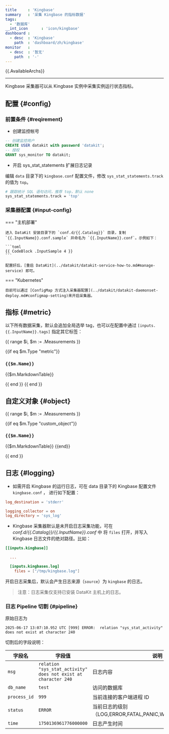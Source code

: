 ```yaml
---
title     : 'Kingbase'
summary   : '采集 Kingbase 的指标数据'
tags:
  - '数据库'
__int_icon      : 'icon/kingbase'
dashboard :
  - desc  : 'Kingbase'
    path  : 'dashboard/zh/kingbase'
monitor   :
  - desc  : '暂无'
    path  : '-'
---
```


{{.AvailableArchs}}

---

Kingbase 采集器可以从 Kingbase 实例中采集实例运行状态指标。

## 配置 {#config}

### 前置条件 {#reqirement}

- 创建监控帐号

```sql
-- 创建监控用户
CREATE USER datakit with password 'datakit';
-- 授权
GRANT sys_monitor TO datakit;
```

- 开启 sys_stat_statements 扩展日志记录

编辑 `data` 目录下的 `kingbase.conf` 配置文件，修改 `sys_stat_statements.track` 的值为 `top`。

```bash
# 跟踪统计 SQL 语句访问，推荐 top，默认 none
sys_stat_statements.track = 'top'
```

### 采集器配置 {#input-config}

<!-- markdownlint-disable MD046 -->
=== "主机部署"

    进入 DataKit 安装目录下的 `conf.d/{{.Catalog}}` 目录，复制 `{{.InputName}}.conf.sample` 并命名为 `{{.InputName}}.conf`。示例如下：

    ```toml
    {{ CodeBlock .InputSample 4 }}
    ```

    配置好后，[重启 DataKit](../datakit/datakit-service-how-to.md#manage-service) 即可。

=== "Kubernetes"

    目前可以通过 [ConfigMap 方式注入采集器配置](../datakit/datakit-daemonset-deploy.md#configmap-setting)来开启采集器。
<!-- markdownlint-enable -->

## 指标 {#metric}

以下所有数据采集，默认会追加全局选举 tag，也可以在配置中通过 `[inputs.{{.InputName}}.tags]` 指定其它标签：

{{ range $i, $m := .Measurements }}

{{if eq $m.Type "metric"}}

### `{{$m.Name}}`

{{$m.MarkdownTable}}

{{ end }}
{{ end }}

## 自定义对象 {#object}

{{ range $i, $m := .Measurements }}

{{if eq $m.Type "custom_object"}}

### `{{$m.Name}}`

{{$m.MarkdownTable}}
{{end}}

{{ end }}

## 日志 {#logging}

- 如需开启 Kingbase 的运行日志，可在 data 目录下的 Kingbase 配置文件 `kingbase.conf` ， 进行如下配置：

```toml
log_destination = 'stderr'

logging_collector = on
log_directory = 'sys_log'
```

- Kingbase 采集器默认是未开启日志采集功能，可在 *conf.d/{{.Catalog}}/{{.InputName}}.conf* 中 将 `files` 打开，并写入 Kingbase 日志文件的绝对路径。比如：

```toml
[[inputs.kingbase]]

  ...

  [inputs.kingbases.log]
    files = ["/tmp/kingbase.log"]
```

开启日志采集后，默认会产生日志来源（`source`）为 `kingbase` 的日志。

> 注意：日志采集仅支持已安装 DataKit 主机上的日志。

### 日志 Pipeline 切割 {#pipeline}

原始日志为

``` log
2025-06-17 13:07:10.952 UTC [999] ERROR:  relation "sys_stat_activity" does not exist at character 240
```

切割后的字段说明：

| 字段名              | 字段值                                                           | 说明                                                       |
| ---                | ---                                                              | ---                                                        |
| `msg`              | `relation "sys_stat_activity" does not exist at character 240`   | 日志内容                                                    |
| `db_name`          | `test`                                                           | 访问的数据库                                                |
| `process_id`       | `999`                                                            | 当前连接的客户端进程 ID                                      |
| `status`           | `ERROR`                                                          | 当前日志的级别（LOG,ERROR,FATAL,PANIC,WARNING,NOTICE,INFO）  |
| `time`             | `1750136961776000000`                                            | 日志产生时间                                                |
